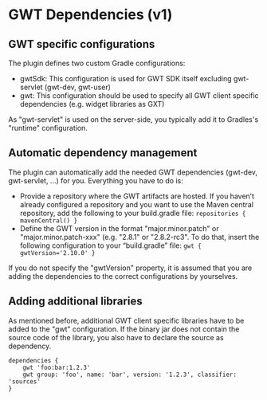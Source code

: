 # GWT Dependencies (v1)

## GWT specific configurations

The plugin defines two custom Gradle configurations:

* gwtSdk: This configuration is used for GWT SDK itself excluding gwt-servlet (gwt-dev, gwt-user)
* gwt: This configuration should be used to specify all GWT client specific dependencies (e.g. widget libraries as GXT)

As "gwt-servlet" is used on the server-side, you typically add it to Gradles's "runtime" configuration.

## Automatic dependency management

The plugin can automatically add the needed GWT dependencies (gwt-dev, gwt-servlet, ...) for you. Everything you have to do is:

* Provide a repository where the GWT artifacts are hosted. If you haven’t already configured a repository and you want to use the Maven central repository, add the following to your build.gradle file: `repositories { mavenCentral() }`
* Define the GWT version in the format "major.minor.patch" or "major.minor.patch-xxx" (e.g. "2.8.1" or "2.8.2-rc3". To do that, insert the following configuration to your “build.gradle” file: `gwt { gwtVersion='2.10.0' }`

If you do not specify the "gwtVersion" property, it is assumed that you are adding the dependencies to the correct configurations by yourselves.

## Adding additional libraries

As mentioned before, additional GWT client specific libraries have to be added to the "gwt" configuration. If the binary jar does not contain the source code of the library, you also have to declare the source as dependency.

```
dependencies {
    gwt 'foo:bar:1.2.3'
    gwt group: 'foo', name: 'bar', version: '1.2.3', classifier: 'sources'
}
```
